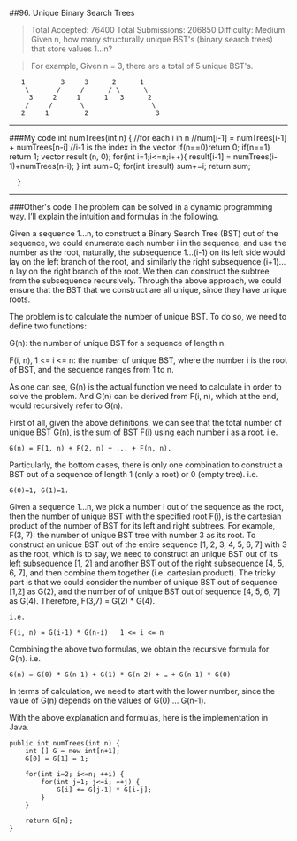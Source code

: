 ##96. Unique Binary Search Trees 
> Total Accepted: 76400 Total Submissions: 206850 Difficulty: Medium
Given n, how many structurally unique BST's (binary search trees) that store values 1...n?

> For example,
Given n = 3, there are a total of 5 unique BST's.
> 
       1         3     3      2      1
        \       /     /      / \      \
         3     2     1      1   3      2
        /     /       \                 \
       2     1         2                 3


---

###My code
      int numTrees(int n) {
          //for each i in n
          //num[i-1] = numTrees[i-1] + numTrees[n-i] 
          //i-1 is the index in the vector
          if(n==0)return 0;
          if(n==1) return 1;
          vector<int> result (n, 0);
          for(int i=1;i<=n;i++){
              result[i-1] = numTrees(i-1)+numTrees(n-i);
          }
          int sum=0;
          for(int i:result) sum+=i;
          return sum;
          
      
      }
      
---
###Other's code
The problem can be solved in a dynamic programming way. I’ll explain the intuition and formulas in the following.

Given a sequence 1…n, to construct a Binary Search Tree (BST) out of the sequence, we could enumerate each number i in the sequence, and use the number as the root, naturally, the subsequence 1…(i-1) on its left side would lay on the left branch of the root, and similarly the right subsequence (i+1)…n lay on the right branch of the root. We then can construct the subtree from the subsequence recursively. Through the above approach, we could ensure that the BST that we construct are all unique, since they have unique roots.

The problem is to calculate the number of unique BST. To do so, we need to define two functions:

G(n): the number of unique BST for a sequence of length n.

F(i, n), 1 <= i <= n: the number of unique BST, where the number i is the root of BST, and the sequence ranges from 1 to n.

As one can see, G(n) is the actual function we need to calculate in order to solve the problem. And G(n) can be derived from F(i, n), which at the end, would recursively refer to G(n).

First of all, given the above definitions, we can see that the total number of unique BST G(n), is the sum of BST F(i) using each number i as a root. i.e.

    G(n) = F(1, n) + F(2, n) + ... + F(n, n). 
Particularly, the bottom cases, there is only one combination to construct a BST out of a sequence of length 1 (only a root) or 0 (empty tree). i.e.

    G(0)=1, G(1)=1. 
Given a sequence 1…n, we pick a number i out of the sequence as the root, then the number of unique BST with the specified root F(i), is the cartesian product of the number of BST for its left and right subtrees. For example, F(3, 7): the number of unique BST tree with number 3 as its root. To construct an unique BST out of the entire sequence [1, 2, 3, 4, 5, 6, 7] with 3 as the root, which is to say, we need to construct an unique BST out of its left subsequence [1, 2] and another BST out of the right subsequence [4, 5, 6, 7], and then combine them together (i.e. cartesian product). The tricky part is that we could consider the number of unique BST out of sequence [1,2] as G(2), and the number of of unique BST out of sequence [4, 5, 6, 7] as G(4). Therefore, F(3,7) = G(2) * G(4).

    i.e.
    
    F(i, n) = G(i-1) * G(n-i)   1 <= i <= n 
Combining the above two formulas, we obtain the recursive formula for G(n). i.e.

    G(n) = G(0) * G(n-1) + G(1) * G(n-2) + … + G(n-1) * G(0) 
In terms of calculation, we need to start with the lower number, since the value of G(n) depends on the values of G(0) … G(n-1).

With the above explanation and formulas, here is the implementation in Java.

    public int numTrees(int n) {
        int [] G = new int[n+1];
        G[0] = G[1] = 1;
    
        for(int i=2; i<=n; ++i) {
            for(int j=1; j<=i; ++j) {
                G[i] += G[j-1] * G[i-j];
            }
        }
    
        return G[n];
    }
